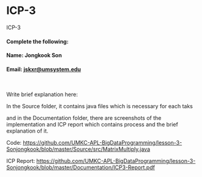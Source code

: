 # ICP-3
ICP-3

#### Complete the following:

#### Name: Jongkook Son
#### Email: jskxr@umsystem.edu

<br/>
 
Write brief explanation here:

In the Source folder, it contains java files which is necessary for each taks

and in the Documentation folder, there are screenshots of the implementation and ICP report which contains
process and the brief explanation of it.

Code: https://github.com/UMKC-APL-BigDataProgramming/lesson-3-Sonjongkook/blob/master/Source/src/MatrixMultiply.java

ICP Report: https://github.com/UMKC-APL-BigDataProgramming/lesson-3-Sonjongkook/blob/master/Documentation/ICP3-Report.pdf
